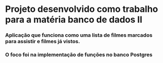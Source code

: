 # Projeto desenvolvido como trabalho para a matéria banco de dados II

### Aplicação que funciona como uma lista de filmes marcados para assistir e filmes já vistos.
### O foco foi na implementação de funções no banco Postgres

